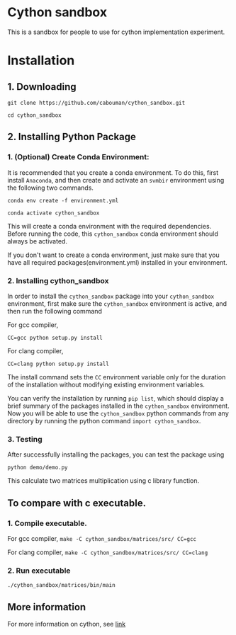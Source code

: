# Cython sandbox
This is a sandbox for people to use for cython implementation experiment. 

# Installation
## 1. Downloading
``git clone https://github.com/cabouman/cython_sandbox.git``

``cd cython_sandbox``

## 2. Installing Python Package
### 1. (Optional) Create Conda Environment:
It is recommended that you create a conda environment.
To do this, first install ``Anaconda``, and then create and activate an ``svmbir`` environment using the following two commands.

``conda env create -f environment.yml``

``conda activate cython_sandbox``

This will create a conda environment with the required dependencies.
Before running the code, this ``cython_sandbox`` conda environment should always be activated.

If you don't want to create a conda environment, just make sure that you have all required packages(environment.yml) installed in your environment.

### 2. Installing cython_sandbox
In order to install the ``cython_sandbox`` package into your ``cython_sandbox`` environment, first make sure the ``cython_sandbox`` environment is active, and then run the following command

For gcc compiler,

``CC=gcc python setup.py install``

For clang compiler,

``CC=clang python setup.py install``

The install command sets the ``CC`` environment variable only for the duration of the installation without modifying existing environment variables.

You can verify the installation by running ``pip list``, which should display a brief summary of the packages installed in the ``cython_sandbox`` environment.
Now you will be able to use the ``cython_sandbox`` python commands from any directory by running the python command ``import cython_sandbox``.

### 3. Testing
After successfully installing the packages, you can test the package using

``python demo/demo.py``

This calculate two matrices multiplication using c library function.

## To compare with c executable.

### 1. Compile executable.

For gcc compiler,
``make -C cython_sandbox/matrices/src/ CC=gcc``

For clang compiler,
``make -C cython_sandbox/matrices/src/ CC=clang``

### 2. Run executable
``./cython_sandbox/matrices/bin/main``


## More information

For more information on cython, see [link](https://suzyahyah.github.io/cython/programming/2018/12/01/Gotchas-in-Cython.html)
